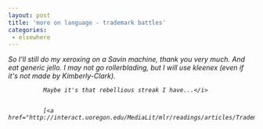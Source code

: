 ```yaml
---
layout: post
title: 'more on language - trademark battles'
categories:
 - elsewhere
---
```


<i>So I'll still do my xeroxing on a Savin machine, thank you very much. And eat generic jello. I may 
	not go rollerblading, but I will use kleenex (even if it's not made by Kimberly-Clark).

              

              Maybe it's that rebellious streak I have...</i>

              
              [<a href="http://interact.uoregon.edu/MediaLit/mlr/readings/articles/Trademark_Battles.html">more</a>]


